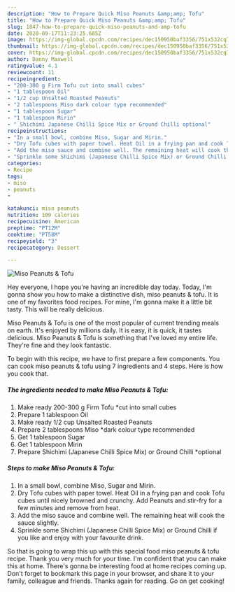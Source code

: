 ```yaml
---
description: "How to Prepare Quick Miso Peanuts &amp;amp; Tofu"
title: "How to Prepare Quick Miso Peanuts &amp;amp; Tofu"
slug: 1847-how-to-prepare-quick-miso-peanuts-and-amp-tofu
date: 2020-09-17T11:23:25.685Z
image: https://img-global.cpcdn.com/recipes/dec150950baf3356/751x532cq70/miso-peanuts-tofu-recipe-main-photo.jpg
thumbnail: https://img-global.cpcdn.com/recipes/dec150950baf3356/751x532cq70/miso-peanuts-tofu-recipe-main-photo.jpg
cover: https://img-global.cpcdn.com/recipes/dec150950baf3356/751x532cq70/miso-peanuts-tofu-recipe-main-photo.jpg
author: Danny Maxwell
ratingvalue: 4.1
reviewcount: 11
recipeingredient:
- "200-300 g Firm Tofu cut into small cubes"
- "1 tablespoon Oil"
- "1/2 cup Unsalted Roasted Peanuts"
- "2 tablespoons Miso dark colour type recommended"
- "1 tablespoon Sugar"
- "1 tablespoon Mirin"
- " Shichimi Japanese Chilli Spice Mix or Ground Chilli optional"
recipeinstructions:
- "In a small bowl, combine Miso, Sugar and Mirin."
- "Dry Tofu cubes with paper towel. Heat Oil in a frying pan and cook Tofu cubes until nicely browned and crunchy. Add Peanuts and stir-fry for a few minutes and remove from heat."
- "Add the miso sauce and combine well. The remaining heat will cook the sauce slightly."
- "Sprinkle some Shichimi (Japanese Chilli Spice Mix) or Ground Chilli if you like and enjoy with your favourite drink."
categories:
- Recipe
tags:
- miso
- peanuts
- 

katakunci: miso peanuts  
nutrition: 109 calories
recipecuisine: American
preptime: "PT12M"
cooktime: "PT58M"
recipeyield: "3"
recipecategory: Dessert

---
```



![Miso Peanuts &amp; Tofu](https://img-global.cpcdn.com/recipes/dec150950baf3356/751x532cq70/miso-peanuts-tofu-recipe-main-photo.jpg)

Hey everyone, I hope you're having an incredible day today. Today, I'm gonna show you how to make a distinctive dish, miso peanuts &amp; tofu. It is one of my favorites food recipes. For mine, I'm gonna make it a little bit tasty. This will be really delicious.

Miso Peanuts &amp; Tofu is one of the most popular of current trending meals on earth. It's enjoyed by millions daily. It is easy, it is quick, it tastes delicious. Miso Peanuts &amp; Tofu is something that I've loved my entire life. They're fine and they look fantastic.




To begin with this recipe, we have to first prepare a few components. You can cook miso peanuts &amp; tofu using 7 ingredients and 4 steps. Here is how you cook that.

<!--inarticleads1-->

##### The ingredients needed to make Miso Peanuts &amp; Tofu:

1. Make ready 200-300 g Firm Tofu *cut into small cubes
1. Prepare 1 tablespoon Oil
1. Make ready 1/2 cup Unsalted Roasted Peanuts
1. Prepare 2 tablespoons Miso *dark colour type recommended
1. Get 1 tablespoon Sugar
1. Get 1 tablespoon Mirin
1. Prepare  Shichimi (Japanese Chilli Spice Mix) or Ground Chilli *optional




<!--inarticleads2-->

##### Steps to make Miso Peanuts &amp; Tofu:

1. In a small bowl, combine Miso, Sugar and Mirin.
1. Dry Tofu cubes with paper towel. Heat Oil in a frying pan and cook Tofu cubes until nicely browned and crunchy. Add Peanuts and stir-fry for a few minutes and remove from heat.
1. Add the miso sauce and combine well. The remaining heat will cook the sauce slightly.
1. Sprinkle some Shichimi (Japanese Chilli Spice Mix) or Ground Chilli if you like and enjoy with your favourite drink.




So that is going to wrap this up with this special food miso peanuts &amp; tofu recipe. Thank you very much for your time. I'm confident that you can make this at home. There's gonna be interesting food at home recipes coming up. Don't forget to bookmark this page in your browser, and share it to your family, colleague and friends. Thanks again for reading. Go on get cooking!
